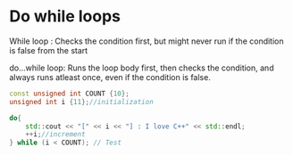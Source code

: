 # Do while loops
While loop : Checks the condition first, but might never run if the condition is false from the start

do...while loop: Runs the loop body first, then checks the condition, and always runs atleast once, even if the condition is false.
```cpp
const unsigned int COUNT {10};
unsigned int i {11};//initialization

do{
    std::cout << "[" << i << "] : I love C++" << std::endl;
    ++i;//increment
} while (i < COUNT); // Test


```